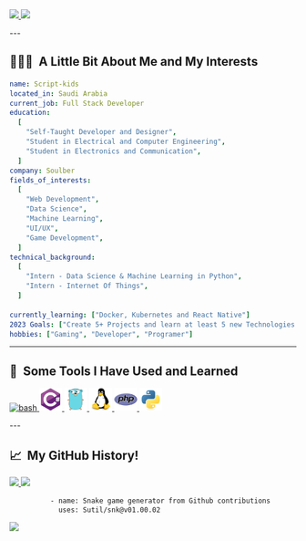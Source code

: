 




<a href="https://twitter.com/SCutullic">
  <img height="50" src="https://user-images.githubusercontent.com/46517096/166974271-91dfa250-d70b-4cb9-8707-f1bda1b708c3.png"/>
</a>
<a href="https://www.instagram.com/2cpe/">
  <img height="50" src="https://user-images.githubusercontent.com/46517096/166974368-9798f39f-1f46-499c-b14e-81f0a3f83a06.png"/>
</a>
</p>
<!-- <p align="center">
  <img src= "https://cdn.discordapp.com/attachments/953094137513656350/1102493202881183804/ezgif.com-gif-to-webp.webp">
</p> -->
---


<h2> 👨🏻‍💻 &nbsp;A Little Bit About Me and My Interests</h2>

```yaml
name: Script-kids
located_in: Saudi Arabia
current_job: Full Stack Developer
education:
  [
    "Self-Taught Developer and Designer",
    "Student in Electrical and Computer Engineering",
    "Student in Electronics and Communication",
  ]
company: Soulber
fields_of_interests:
  [
    "Web Development",
    "Data Science",
    "Machine Learning",
    "UI/UX",
    "Game Development",
  ]
technical_background:
  [
    "Intern - Data Science & Machine Learning in Python",
    "Intern - Internet Of Things",
  ]
  
currently_learning: ["Docker, Kubernetes and React Native"]
2023 Goals: ["Create 5+ Projects and learn at least 5 new Technologies."]
hobbies: ["Gaming", "Developer", "Programer"]
```
  
---  
  
<h2> 🚀 &nbsp;Some Tools I Have Used and Learned</h2>
<p align="center">
<p align="left"> <a href="https://www.gnu.org/software/bash/" target="_blank" rel="noreferrer"> <img src="https://www.vectorlogo.zone/logos/gnu_bash/gnu_bash-icon.svg" alt="bash" width="40" height="40"/> </a> <a href="https://www.w3schools.com/cs/" target="_blank" rel="noreferrer"> <img src="https://raw.githubusercontent.com/devicons/devicon/master/icons/csharp/csharp-original.svg" alt="csharp" width="40" height="40"/> </a> <a href="https://golang.org" target="_blank" rel="noreferrer"> <img src="https://raw.githubusercontent.com/devicons/devicon/master/icons/go/go-original.svg" alt="go" width="40" height="40"/> </a> <a href="https://www.linux.org/" target="_blank" rel="noreferrer"> <img src="https://raw.githubusercontent.com/devicons/devicon/master/icons/linux/linux-original.svg" alt="linux" width="40" height="40"/> </a> <a href="https://www.php.net" target="_blank" rel="noreferrer"> <img src="https://raw.githubusercontent.com/devicons/devicon/master/icons/php/php-original.svg" alt="php" width="40" height="40"/> </a> <a href="https://www.python.org" target="_blank" rel="noreferrer"> <img src="https://raw.githubusercontent.com/devicons/devicon/master/icons/python/python-original.svg" alt="python" width="40" height="40"/> </a> </p>
</p>
---

<h2> 📈 &nbsp;My GitHub History!</h2>
<a href="https://github.com/2cpe">
  <img height="180em" src="https://github-readme-stats.vercel.app/api?username=2cpe&theme=noctis_minimus&show_icons=true" />
  <img height="180em" src="https://github-readme-stats.vercel.app/api/top-langs/?username=2cpe&theme=noctis_minimus&layout=compact" />
</a>

              - name: Snake game generator from Github contributions
                uses: Sutil/snk@v01.00.02
            
<p align="left">
  <img src="https://capsule-render.vercel.app/api?type=waving&color=gradient&height=100&section=footer"/>
</p>
